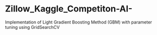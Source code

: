 # Zillow_Kaggle_Competiton-AI-
Implementation of Light Gradient Boosting Method (GBM) with parameter tuning using GridSearchCV
